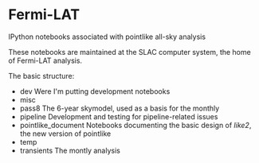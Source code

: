 # Fermi-LAT
IPython notebooks associated with pointlike all-sky analysis

These notebooks are maintained at the SLAC computer system, the home of Fermi-LAT analysis.

The basic structure:

* dev Were I'm putting development notebooks
* misc
* pass8 The 6-year skymodel, used as a basis for the monthly
* pipeline Development and testing for pipeline-related issues
* pointlike\_document Notebooks documenting the basic design of _like2_, the new version of pointlike
* temp
* transients The montly analysis

